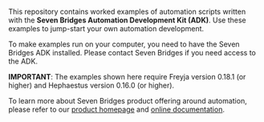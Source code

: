 This repository contains worked examples of automation scripts written with the **Seven Bridges Automation Development Kit (ADK)**. Use these examples to jump-start your own automation development.

To make examples run on your computer, you need to have the Seven Bridges ADK installed. Please contact Seven Bridges if you need access to the ADK.

**IMPORTANT**: The examples shown here require Freyja version 0.18.1 (or higher) and Hephaestus version 0.16.0 (or higher). 

To learn more about Seven Bridges product offering around automation, please refer to our [product homepage](https://www.sevenbridges.com/automation) and [online documentation](https://docs.sevenbridges.com/docs/automation-overview).

